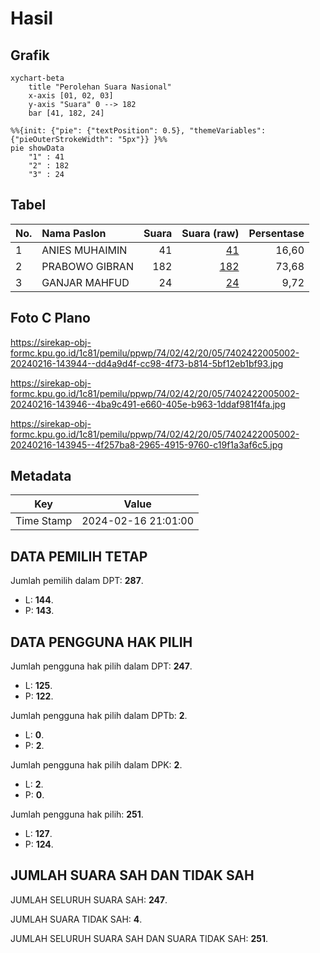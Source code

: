 # Hasil

## Grafik

```mermaid
xychart-beta
    title "Perolehan Suara Nasional"
    x-axis [01, 02, 03]
    y-axis "Suara" 0 --> 182
    bar [41, 182, 24]
```

```mermaid
%%{init: {"pie": {"textPosition": 0.5}, "themeVariables": {"pieOuterStrokeWidth": "5px"}} }%%
pie showData
    "1" : 41
    "2" : 182
    "3" : 24
```

## Tabel

| No. | Nama Paslon    | Suara | Suara (raw) | Persentase |
|:--- |:-------------- | -----:| -----------:| ----------:|
| 1   | ANIES MUHAIMIN | 41    | [41][p-1]   | 16,60      |
| 2   | PRABOWO GIBRAN | 182   | [182][p-2]  | 73,68      |
| 3   | GANJAR MAHFUD  | 24    | [24][p-3]   | 9,72       |


[p-1]: https://github.com/gigit-pemilu/pemilu-2024/blob/main/pilpres/hitung-suara/sub/74-sulawesi-tenggara/sub/02-konawe/sub/42-tongauna-utara/sub/2005-ambopi/sub/002-tps/sub/paslon-1.txt
[p-2]: https://github.com/gigit-pemilu/pemilu-2024/blob/main/pilpres/hitung-suara/sub/74-sulawesi-tenggara/sub/02-konawe/sub/42-tongauna-utara/sub/2005-ambopi/sub/002-tps/sub/paslon-2.txt
[p-3]: https://github.com/gigit-pemilu/pemilu-2024/blob/main/pilpres/hitung-suara/sub/74-sulawesi-tenggara/sub/02-konawe/sub/42-tongauna-utara/sub/2005-ambopi/sub/002-tps/sub/paslon-3.txt

## Foto C Plano

https://sirekap-obj-formc.kpu.go.id/1c81/pemilu/ppwp/74/02/42/20/05/7402422005002-20240216-143944--dd4a9d4f-cc98-4f73-b814-5bf12eb1bf93.jpg

https://sirekap-obj-formc.kpu.go.id/1c81/pemilu/ppwp/74/02/42/20/05/7402422005002-20240216-143946--4ba9c491-e660-405e-b963-1ddaf981f4fa.jpg

https://sirekap-obj-formc.kpu.go.id/1c81/pemilu/ppwp/74/02/42/20/05/7402422005002-20240216-143945--4f257ba8-2965-4915-9760-c19f1a3af6c5.jpg


## Metadata

| Key        | Value               |
| ---------- | ------------------- |
| Time Stamp | 2024-02-16 21:01:00 |


## DATA PEMILIH TETAP

Jumlah pemilih dalam DPT: **287**.
 * L: **144**.
 * P: **143**.

## DATA PENGGUNA HAK PILIH

Jumlah pengguna hak pilih dalam DPT: **247**.
 * L: **125**.
 * P: **122**.

Jumlah pengguna hak pilih dalam DPTb: **2**.
 * L: **0**.
 * P: **2**.

Jumlah pengguna hak pilih dalam DPK: **2**.
 * L: **2**.
 * P: **0**.

Jumlah pengguna hak pilih: **251**.
 * L: **127**.
 * P: **124**.

## JUMLAH SUARA SAH DAN TIDAK SAH

JUMLAH SELURUH SUARA SAH: **247**.

JUMLAH SUARA TIDAK SAH: **4**.

JUMLAH SELURUH SUARA SAH DAN SUARA TIDAK SAH: **251**.



